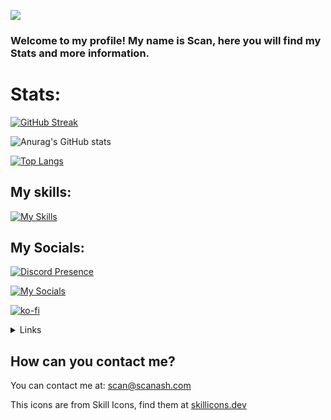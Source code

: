 ![](https://komarev.com/ghpvc/?username=scanash00&color=0e75b6&)

### Welcome to my profile! My name is Scan, here you will find my Stats and more information.

# Stats:
[![GitHub Streak](https://github-readme-streak-stats.herokuapp.com?user=scanash00&theme=catppuccin-frappe&hide_border=true)](https://git.io/streak-stats)

![Anurag's GitHub stats](https://github-readme-stats.vercel.app/api?username=scanash00&theme=catppuccin_mocha&show_icons=true)

[![Top Langs](https://github-readme-stats.vercel.app/api/top-langs/?username=scanash00&theme=catppuccin_mocha)](https://github.com/anuraghazra/github-readme-stats)

## My skills:
[![My Skills](https://skillicons.dev/icons?i=js,html,css,cpp,lua,linux,tsx,py)](https://scanash.com)

##  My Socials:
[![Discord Presence](https://lanyard.cnrad.dev/api/827389583342698536)](https://discord.com/users/827389583342698536)

[![My Socials](https://skillicons.dev/icons?i=discord,github,twitter)](https://scanash.com)

[![ko-fi](https://ko-fi.com/img/githubbutton_sm.svg)](https://ko-fi.com/P5P1VMR1D)

<details>
<summary>Links</summary>
<br>

<a href="https://scanash.com">Scan's Website</a> \- <a href="https://discord.com/users/827389583342698536/">Discord</a> \- <a href="https://github.com/scanash00">GitHub</a> \- <a href="https://x.com/x_ale_pro">X (Twitter)</a>
  
</details>



## How can you contact me?
You can contact me at: [scan@scanash.com](mailto:scan@scanash.com)

This icons are from Skill Icons, find them at [skillicons.dev](https://skillicons.dev/)


